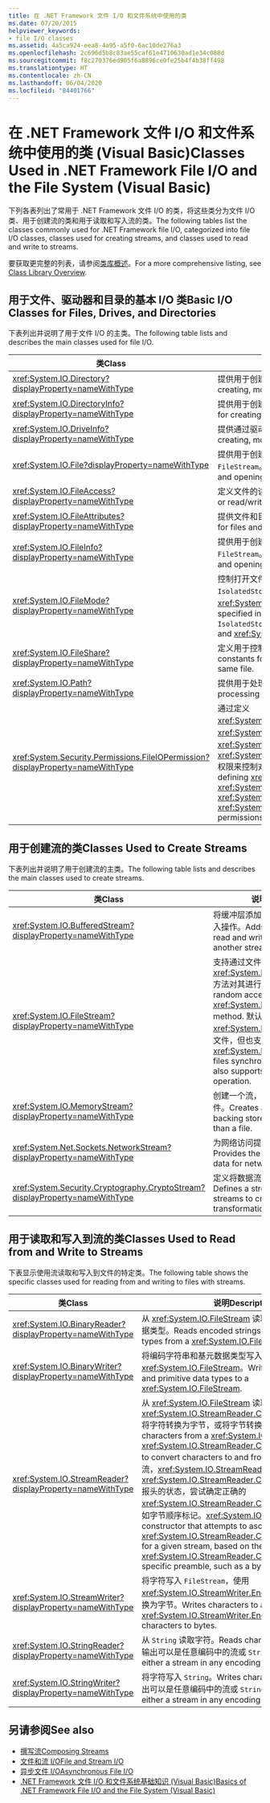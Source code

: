 ```yaml
---
title: 在 .NET Framework 文件 I/O 和文件系统中使用的类
ms.date: 07/20/2015
helpviewer_keywords:
- file I/O classes
ms.assetid: 4a5ca924-eea8-4a95-a5f0-6ac10de276a3
ms.openlocfilehash: 2c696d5b8c83ae55caf61e4710630ad1e34c088d
ms.sourcegitcommit: f8c270376ed905f6a8896ce0fe25b4f4b38ff498
ms.translationtype: HT
ms.contentlocale: zh-CN
ms.lasthandoff: 06/04/2020
ms.locfileid: "84401766"
---
```

# <a name="classes-used-in-net-framework-file-io-and-the-file-system-visual-basic"></a><span data-ttu-id="98225-102">在 .NET Framework 文件 I/O 和文件系统中使用的类 (Visual Basic)</span><span class="sxs-lookup"><span data-stu-id="98225-102">Classes Used in .NET Framework File I/O and the File System (Visual Basic)</span></span>

<span data-ttu-id="98225-103">下列各表列出了常用于 .NET Framework 文件 I/O 的类，将这些类分为文件 I/O 类、用于创建流的类和用于读取和写入流的类。</span><span class="sxs-lookup"><span data-stu-id="98225-103">The following tables list the classes commonly used for .NET Framework file I/O, categorized into file I/O classes, classes used for creating streams, and classes used to read and write to streams.</span></span>  
  
<span data-ttu-id="98225-104">要获取更完整的列表，请参阅[类库概述](../../../../standard/class-library-overview.md)。</span><span class="sxs-lookup"><span data-stu-id="98225-104">For a more comprehensive listing, see [Class Library Overview](../../../../standard/class-library-overview.md).</span></span>  
  
## <a name="basic-io-classes-for-files-drives-and-directories"></a><span data-ttu-id="98225-105">用于文件、驱动器和目录的基本 I/O 类</span><span class="sxs-lookup"><span data-stu-id="98225-105">Basic I/O Classes for Files, Drives, and Directories</span></span>  

 <span data-ttu-id="98225-106">下表列出并说明了用于文件 I/O 的主类。</span><span class="sxs-lookup"><span data-stu-id="98225-106">The following table lists and describes the main classes used for file I/O.</span></span>  
  
|<span data-ttu-id="98225-107">类</span><span class="sxs-lookup"><span data-stu-id="98225-107">Class</span></span>|<span data-ttu-id="98225-108">说明</span><span class="sxs-lookup"><span data-stu-id="98225-108">Description</span></span>|  
|-----------|-----------------|  
|<xref:System.IO.Directory?displayProperty=nameWithType>|<span data-ttu-id="98225-109">提供用于创建、移动和枚举目录和子目录的静态方法。</span><span class="sxs-lookup"><span data-stu-id="98225-109">Provides static methods for creating, moving, and enumerating through directories and subdirectories.</span></span>|  
|<xref:System.IO.DirectoryInfo?displayProperty=nameWithType>|<span data-ttu-id="98225-110">提供用于创建、移动和枚举目录和子目录的实例方法。</span><span class="sxs-lookup"><span data-stu-id="98225-110">Provides instance methods for creating, moving, and enumerating through directories and subdirectories.</span></span>|  
|<xref:System.IO.DriveInfo?displayProperty=nameWithType>|<span data-ttu-id="98225-111">提供通过驱动器用于创建、移动和枚举的实例方法。</span><span class="sxs-lookup"><span data-stu-id="98225-111">Provides instance methods for creating, moving, and enumerating through drives.</span></span>|  
|<xref:System.IO.File?displayProperty=nameWithType>|<span data-ttu-id="98225-112">提供用于创建、复制、删除、移动和打开文件的静态方法，并可帮助创建 `FileStream`。</span><span class="sxs-lookup"><span data-stu-id="98225-112">Provides static methods for creating, copying, deleting, moving, and opening files, and aids in the creation of a `FileStream`.</span></span>|  
|<xref:System.IO.FileAccess?displayProperty=nameWithType>|<span data-ttu-id="98225-113">定义文件的读取、写入或读/写访问权限的常量。</span><span class="sxs-lookup"><span data-stu-id="98225-113">Defines constants for read, write, or read/write access to a file.</span></span>|  
|<xref:System.IO.FileAttributes?displayProperty=nameWithType>|<span data-ttu-id="98225-114">提供文件和目录的属性，例如 `Archive`、`Hidden` 和 `ReadOnly`。</span><span class="sxs-lookup"><span data-stu-id="98225-114">Provides attributes for files and directories such as `Archive`, `Hidden`, and `ReadOnly`.</span></span>|  
|<xref:System.IO.FileInfo?displayProperty=nameWithType>|<span data-ttu-id="98225-115">提供用于创建、复制、删除、移动和打开文件的静态方法，并可帮助创建 `FileStream`。</span><span class="sxs-lookup"><span data-stu-id="98225-115">Provides static methods for creating, copying, deleting, moving, and opening files, and aids in the creation of a `FileStream`.</span></span>|  
|<xref:System.IO.FileMode?displayProperty=nameWithType>|<span data-ttu-id="98225-116">控制打开文件的方式。</span><span class="sxs-lookup"><span data-stu-id="98225-116">Controls how a file is opened.</span></span> <span data-ttu-id="98225-117">在多个 `FileStream` 和 `IsolatedStorageFileStream` 的构造函数中指定此参数，此参数用于 <xref:System.IO.File> 和 <xref:System.IO.FileInfo> 的 `Open` 方法。</span><span class="sxs-lookup"><span data-stu-id="98225-117">This parameter is specified in many of the constructors for `FileStream` and `IsolatedStorageFileStream`, and for the `Open` methods of <xref:System.IO.File> and <xref:System.IO.FileInfo>.</span></span>|  
|<xref:System.IO.FileShare?displayProperty=nameWithType>|<span data-ttu-id="98225-118">定义用于控制其他文件流可以对同一文件进行何种类型的访问的常量。</span><span class="sxs-lookup"><span data-stu-id="98225-118">Defines constants for controlling the type of access other file streams can have to the same file.</span></span>|  
|<xref:System.IO.Path?displayProperty=nameWithType>|<span data-ttu-id="98225-119">提供用于处理目录字符串的方法和属性。</span><span class="sxs-lookup"><span data-stu-id="98225-119">Provides methods and properties for processing directory strings.</span></span>|  
|<xref:System.Security.Permissions.FileIOPermission?displayProperty=nameWithType>|<span data-ttu-id="98225-120">通过定义 <xref:System.Security.Permissions.FileIOPermissionAttribute.Read%2A>、<xref:System.Security.Permissions.FileIOPermissionAttribute.Write%2A>、<xref:System.Security.Permissions.FileIOPermissionAttribute.Append%2A> 和 <xref:System.Security.Permissions.FileIOPermissionAttribute.PathDiscovery%2A> 权限来控制对文件和文件夹的访问。</span><span class="sxs-lookup"><span data-stu-id="98225-120">Controls the access of files and folders by defining <xref:System.Security.Permissions.FileIOPermissionAttribute.Read%2A>, <xref:System.Security.Permissions.FileIOPermissionAttribute.Write%2A>, <xref:System.Security.Permissions.FileIOPermissionAttribute.Append%2A> and <xref:System.Security.Permissions.FileIOPermissionAttribute.PathDiscovery%2A> permissions.</span></span>|  
  
## <a name="classes-used-to-create-streams"></a><span data-ttu-id="98225-121">用于创建流的类</span><span class="sxs-lookup"><span data-stu-id="98225-121">Classes Used to Create Streams</span></span>  

 <span data-ttu-id="98225-122">下表列出并说明了用于创建流的主类。</span><span class="sxs-lookup"><span data-stu-id="98225-122">The following table lists and describes the main classes used to create streams.</span></span>  
  
|<span data-ttu-id="98225-123">类</span><span class="sxs-lookup"><span data-stu-id="98225-123">Class</span></span>|<span data-ttu-id="98225-124">说明</span><span class="sxs-lookup"><span data-stu-id="98225-124">Description</span></span>|  
|-----------|-----------------|  
|<xref:System.IO.BufferedStream?displayProperty=nameWithType>|<span data-ttu-id="98225-125">将缓冲层添加到另一个流上的读取和写入操作。</span><span class="sxs-lookup"><span data-stu-id="98225-125">Adds a buffering layer to read and write operations on another stream.</span></span>|  
|<xref:System.IO.FileStream?displayProperty=nameWithType>|<span data-ttu-id="98225-126">支持通过文件的 <xref:System.IO.FileStream.Seek%2A> 方法对其进行随机访问。</span><span class="sxs-lookup"><span data-stu-id="98225-126">Supports random access to files through its <xref:System.IO.FileStream.Seek%2A> method.</span></span> <span data-ttu-id="98225-127">默认情况下 <xref:System.IO.FileStream> 同步打开文件，但也支持异步操作。</span><span class="sxs-lookup"><span data-stu-id="98225-127"><xref:System.IO.FileStream> opens files synchronously by default but also supports asynchronous operation.</span></span>|  
|<xref:System.IO.MemoryStream?displayProperty=nameWithType>|<span data-ttu-id="98225-128">创建一个流，其后备存储为内存而非文件。</span><span class="sxs-lookup"><span data-stu-id="98225-128">Creates a stream whose backing store is memory, rather than a file.</span></span>|  
|<xref:System.Net.Sockets.NetworkStream?displayProperty=nameWithType>|<span data-ttu-id="98225-129">为网络访问提供数据的基础流。</span><span class="sxs-lookup"><span data-stu-id="98225-129">Provides the underlying stream of data for network access.</span></span>|  
|<xref:System.Security.Cryptography.CryptoStream?displayProperty=nameWithType>|<span data-ttu-id="98225-130">定义将数据流链接到加密转换的流。</span><span class="sxs-lookup"><span data-stu-id="98225-130">Defines a stream that links data streams to cryptographic transformations.</span></span>|  
  
## <a name="classes-used-to-read-from-and-write-to-streams"></a><span data-ttu-id="98225-131">用于读取和写入到流的类</span><span class="sxs-lookup"><span data-stu-id="98225-131">Classes Used to Read from and Write to Streams</span></span>  

 <span data-ttu-id="98225-132">下表显示使用流读取和写入到文件的特定类。</span><span class="sxs-lookup"><span data-stu-id="98225-132">The following table shows the specific classes used for reading from and writing to files with streams.</span></span>  
  
|<span data-ttu-id="98225-133">**类**</span><span class="sxs-lookup"><span data-stu-id="98225-133">**Class**</span></span>|<span data-ttu-id="98225-134">**说明**</span><span class="sxs-lookup"><span data-stu-id="98225-134">**Description**</span></span>|  
|---------------|---------------------|  
|<xref:System.IO.BinaryReader?displayProperty=nameWithType>|<span data-ttu-id="98225-135">从 <xref:System.IO.FileStream> 读取编码字符串和基元数据类型。</span><span class="sxs-lookup"><span data-stu-id="98225-135">Reads encoded strings and primitive data types from a <xref:System.IO.FileStream>.</span></span>|  
|<xref:System.IO.BinaryWriter?displayProperty=nameWithType>|<span data-ttu-id="98225-136">将编码字符串和基元数据类型写入 <xref:System.IO.FileStream>。</span><span class="sxs-lookup"><span data-stu-id="98225-136">Writes encoded strings and primitive data types to a <xref:System.IO.FileStream>.</span></span>|  
|<xref:System.IO.StreamReader?displayProperty=nameWithType>|<span data-ttu-id="98225-137">从 <xref:System.IO.FileStream> 读取字符，使用 <xref:System.IO.StreamReader.CurrentEncoding%2A> 将字符转换为字节，或将字节转换为字符。</span><span class="sxs-lookup"><span data-stu-id="98225-137">Reads characters from a <xref:System.IO.FileStream>, using <xref:System.IO.StreamReader.CurrentEncoding%2A> to convert characters to and from bytes.</span></span> <span data-ttu-id="98225-138">对于给定的流，<xref:System.IO.StreamReader> 的构造函数基于特定 <xref:System.IO.StreamReader.CurrentEncoding%2A> 报头的状态，尝试确定正确的 <xref:System.IO.StreamReader.CurrentEncoding%2A>，如字节顺序标记。</span><span class="sxs-lookup"><span data-stu-id="98225-138"><xref:System.IO.StreamReader> has a constructor that attempts to ascertain the correct <xref:System.IO.StreamReader.CurrentEncoding%2A> for a given stream, based on the presence of a <xref:System.IO.StreamReader.CurrentEncoding%2A>-specific preamble, such as a byte order mark.</span></span>|  
|<xref:System.IO.StreamWriter?displayProperty=nameWithType>|<span data-ttu-id="98225-139">将字符写入 `FileStream`，使用 <xref:System.IO.StreamWriter.Encoding%2A> 将字符转换为字节。</span><span class="sxs-lookup"><span data-stu-id="98225-139">Writes characters to a `FileStream`, using <xref:System.IO.StreamWriter.Encoding%2A> to convert characters to bytes.</span></span>|  
|<xref:System.IO.StringReader?displayProperty=nameWithType>|<span data-ttu-id="98225-140">从 `String` 读取字符。</span><span class="sxs-lookup"><span data-stu-id="98225-140">Reads characters from a `String`.</span></span> <span data-ttu-id="98225-141">输出可以是任意编码中的流或 `String`。</span><span class="sxs-lookup"><span data-stu-id="98225-141">Output can be either a stream in any encoding or a `String`.</span></span>|  
|<xref:System.IO.StringWriter?displayProperty=nameWithType>|<span data-ttu-id="98225-142">将字符写入 `String`。</span><span class="sxs-lookup"><span data-stu-id="98225-142">Writes characters to a `String`.</span></span> <span data-ttu-id="98225-143">输出可以是任意编码中的流或 `String`。</span><span class="sxs-lookup"><span data-stu-id="98225-143">Output can be either a stream in any encoding or a `String`.</span></span>|  
  
## <a name="see-also"></a><span data-ttu-id="98225-144">另请参阅</span><span class="sxs-lookup"><span data-stu-id="98225-144">See also</span></span>

- [<span data-ttu-id="98225-145">撰写流</span><span class="sxs-lookup"><span data-stu-id="98225-145">Composing Streams</span></span>](../../../../standard/io/composing-streams.md)
- [<span data-ttu-id="98225-146">文件和流 I/O</span><span class="sxs-lookup"><span data-stu-id="98225-146">File and Stream I/O</span></span>](../../../../standard/io/index.md)
- [<span data-ttu-id="98225-147">异步文件 I/O</span><span class="sxs-lookup"><span data-stu-id="98225-147">Asynchronous File I/O</span></span>](../../../../standard/io/asynchronous-file-i-o.md)
- [<span data-ttu-id="98225-148">.NET Framework 文件 I/O 和文件系统基础知识 (Visual Basic)</span><span class="sxs-lookup"><span data-stu-id="98225-148">Basics of .NET Framework File I/O and the File System (Visual Basic)</span></span>](basics-of-net-framework-file-io-and-the-file-system.md)
